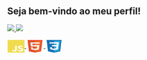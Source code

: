 ## Seja bem-vindo ao meu perfil!
<div>
  <a href="https://github.com/Emily-R-Araujo">
  <img height="180em" src="https://github-readme-stats.vercel.app/api?username=emily-r-araujo&show_icons=true&theme=draculat&include_all_commits=true&count_private=true"/>
  <img height="180em" src="https://github-readme-stats.vercel.app/api/top-langs/?username=emily-r-araujo&layout=compact&langs_count=6&theme=dracula"/>
</div>
<div style="display: inline_block"><br>
  <img align="center" alt="Js" height="30" width="40" src="https://raw.githubusercontent.com/devicons/devicon/master/icons/javascript/javascript-plain.svg">
  <img align="center" alt="HTML" height="30" width="40" src="https://raw.githubusercontent.com/devicons/devicon/master/icons/html5/html5-original.svg">
  <img align="center" alt="CSS" height="30" width="40" src="https://raw.githubusercontent.com/devicons/devicon/master/icons/css3/css3-original.svg">
</div>
